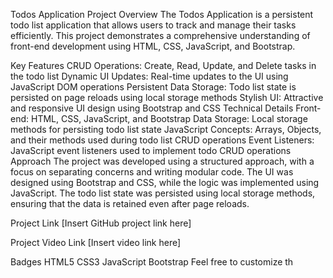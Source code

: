 Todos Application
Project Overview
The Todos Application is a persistent todo list application that allows users to track and manage their tasks efficiently. This project demonstrates a comprehensive understanding of front-end development using HTML, CSS, JavaScript, and Bootstrap.

Key Features
CRUD Operations: Create, Read, Update, and Delete tasks in the todo list
Dynamic UI Updates: Real-time updates to the UI using JavaScript DOM operations
Persistent Data Storage: Todo list state is persisted on page reloads using local storage methods
Stylish UI: Attractive and responsive UI design using Bootstrap and CSS
Technical Details
Front-end: HTML, CSS, JavaScript, and Bootstrap
Data Storage: Local storage methods for persisting todo list state
JavaScript Concepts: Arrays, Objects, and their methods used during todo list CRUD operations
Event Listeners: JavaScript event listeners used to implement todo CRUD operations
Approach
The project was developed using a structured approach, with a focus on separating concerns and writing modular code. The UI was designed using Bootstrap and CSS, while the logic was implemented using JavaScript. The todo list state was persisted using local storage methods, ensuring that the data is retained even after page reloads.

Project Link
[Insert GitHub project link here]

Project Video Link
[Insert video link here]

Badges
HTML5
CSS3
JavaScript
Bootstrap
Feel free to customize th
